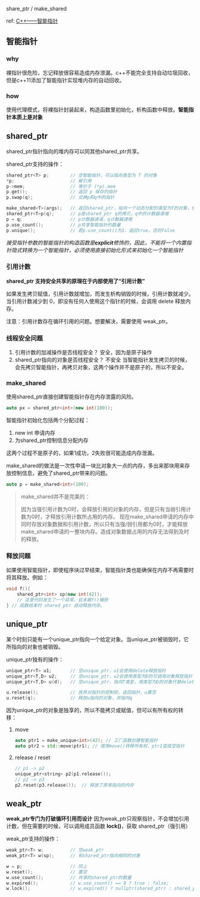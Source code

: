 share_ptr / make_shared

<!-- more -->

ref: [C++——智能指针](https://blog.csdn.net/qq_40337086/article/details/126025232)

## 智能指针

### why

裸指针很危险，忘记释放很容易造成内存泄漏。c++不能完全支持自动垃圾回收，但是c++11添加了智能指针实现堆内存的自动回收。

### how

使用代理模式，将裸指针封装起来，构造函数里初始化，析构函数中释放。**智能指针本质上是对象**



## shared_ptr

shared_ptr指针指向的堆内存可以同其他shared_ptr共享。

shared_ptr支持的操作：

```cpp
shared_ptr<T> p;		// 空智能指针，可以指向类型为 T 的对象
*p;						// 解引用
p->mem;					// 等价于 (*p).mem
p.get();				// 返回 p 保存的指针
p.swap(q); 				// 交换p和q中的指针

make_shared<T>(args);	// 返回shared_ptr，指向一个动态分配的类型为T的对象，使用args初始化对象
shared_ptr<T>p(q);		// p是shared_ptr q的拷贝，q中的计数器递增
p = q;					// p计数器递减，q计数器递增
p.use_count();			// p共享智能指针的数量
p.unique();				// 若p.use_count()为1，返回true，否则false
```

*接受指针参数的智能指针的构造函数是**explicit**修饰的，因此，不能将一个内置指针隐式转换为一个智能指针，必须使用直接初始化形式来初始化一个智能指针*



### 引用计数

**shared_ptr 支持安全共享的原理在于内部使用了“引用计数”**

如果发生拷贝赋值，引用计数就增加，而发生析构销毁的时候，引用计数就减少。当引用计数减少到 0，即没有任何人使用这个指针的时候，会调用 delete 释放内存。

注意：引用计数存在循环引用的问题。想要解决，需要使用 weak_ptr。



### 线程安全问题

1. 引用计数的加减操作是否线程安全？
   安全，因为是原子操作
2. shared_ptr指向的对象是否线程安全？
   不安全
   当智能指针发生拷贝的时候，会先拷贝智能指针，再拷贝对象，这两个操作并不是原子的，所以不安全。





### make_shared

使用shared_ptr直接创建智能指针存在内存泄露的风险。

```cpp
auto px = shared_ptr<int>(new int(100));
```

智能指针初始化包括两个分配过程：

1. new int 申请内存
2. 为shared_ptr控制信息分配内存

这两个过程不是原子的，如果1成功，2失败很可能造成内存泄漏。

make_shared的做法是一次性申请一块比对象大一点的内存，多出来那块用来存放控制信息，避免了shared_ptr带来的问题。

```cpp
auto p = make_shared<int>(100);
```





> make_shared并不是完美的：
>
> 因为当强引用计数为0时，会释放引用的对象的内存，但是只有当弱引用计数为0时，才释放引用计数所占用的内存。
> 现在make_shared申请的内存中同时存放对象数据和引用计数，所以只有当强/弱引用都为0时，才能释放make_shared申请的一整块内存。造成对象数据占用的内存无法得到及时的释放。



### 释放问题

如果使用智能指针，即使程序块过早结束，智能指针类也能确保在内存不再需要时将其释放。例如：

```cpp
void f(){
    shared_ptr<int> sp(new int(42));
	// 这里代码发生了一个异常，且未被f()捕获
} // 函数结束时 shared_ptr 自动释放内存。
```



## unique_ptr

某个时刻只能有一个unique_ptr指向一个给定对象。当unique_ptr被销毁时，它所指向的对象也被销毁。

unique_ptr独有的操作：

```cpp
unique_ptr<T> u1;		// 空unique_ptr，u1会使用delete释放指针
unique_ptr<T,D> u2;		// 空unique_ptr，u2会使用类型为D的可调用对象释放指针
unique_ptr<T,D> u(d);	// 空unique_ptr，指向T类型，用类型为D的对象代替delete

u.release();			// 放弃对指针的控制权，返回指针，u置空
u.reset(q);				// 释放u指向的对象，并指向q
```



因为unique_ptr的对象是独享的，所以不能拷贝或赋值，但可以有所有权的转移：

1. move

   ```cpp
   auto ptr1 = make_unique<int>(42); // 工厂函数创建智能指针
   auto ptr2 = std::move(ptr1); // 使用move()转移所有权，ptr1变成空指针
   ```

2. release / reset

   ```cpp
   // p1 -> p2
   unique_ptr<string> p2(p1.release());
   // p2 -> p3
   p2.reset(p3.release());  // 释放了原来指向的内存
   ```



## weak_ptr

**weak_ptr专门为打破循环引用而设计**
因为weak_ptr只观察指针，不会增加引用计数，但在需要的时候，可以调用成员函数 **lock()**，获取 shared_ptr（强引用）

weak_ptr支持的操作：

```cpp
weak_ptr<T> w;			// 空weak_ptr
weak_ptr<T> w(sp);		// 和shared_ptr指向相同的对象

w = p;					// 同上
w.reset();				// 置空
w.use_count();			// 共享的shared_ptr的数量
w.expired();			// w.use_count() == 0 ? true : false;
w.lock();				// w.expired() ? nullptr(shared_ptr) : shared_ptr(point to w)
```

